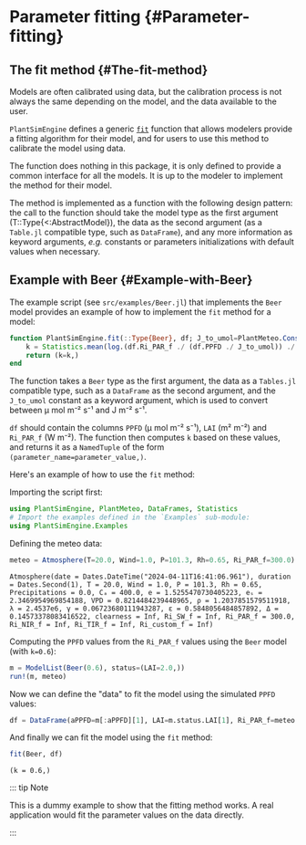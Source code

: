 
# Parameter fitting {#Parameter-fitting}

## The fit method {#The-fit-method}

Models are often calibrated using data, but the calibration process is not always the same depending on the model, and the data available to the user.

`PlantSimEngine` defines a generic [`fit`](/API#PlantSimEngine.fit) function that allows modelers provide a fitting algorithm for their model, and for users to use this method to calibrate the model using data.

The function does nothing in this package, it is only defined to provide a common interface for all the models. It is up to the modeler to implement the method for their model. 

The method is implemented as a function with the following design pattern: the call to the function should take the model type as the first argument (T::Type{&lt;:AbstractModel}), the data as the second argument (as a `Table.jl` compatible type, such as `DataFrame`), and any more information as keyword arguments, _e.g._ constants or parameters initializations with default values when necessary.

## Example with Beer {#Example-with-Beer}

The example script (see `src/examples/Beer.jl`) that implements the `Beer` model provides an example of how to implement the `fit` method for a model:

```julia
function PlantSimEngine.fit(::Type{Beer}, df; J_to_umol=PlantMeteo.Constants().J_to_umol)
    k = Statistics.mean(log.(df.Ri_PAR_f ./ (df.PPFD ./ J_to_umol)) ./ df.LAI)
    return (k=k,)
end
```


The function takes a `Beer` type as the first argument, the data as a `Tables.jl` compatible type, such as a `DataFrame` as the second argument, and the `J_to_umol` constant as a keyword argument, which is used to convert between μ mol m⁻² s⁻¹ and J m⁻² s⁻¹.

`df` should contain the columns `PPFD` (μ mol m⁻² s⁻¹), `LAI` (m² m⁻²) and `Ri_PAR_f` (W m⁻²). The function then computes `k` based on these values, and returns it as a `NamedTuple` of the form `(parameter_name=parameter_value,)`.

Here&#39;s an example of how to use the `fit` method:

Importing the script first: 

```julia
using PlantSimEngine, PlantMeteo, DataFrames, Statistics
# Import the examples defined in the `Examples` sub-module:
using PlantSimEngine.Examples
```


Defining the meteo data:

```julia
meteo = Atmosphere(T=20.0, Wind=1.0, P=101.3, Rh=0.65, Ri_PAR_f=300.0)
```


```
Atmosphere(date = Dates.DateTime("2024-04-11T16:41:06.961"), duration = Dates.Second(1), T = 20.0, Wind = 1.0, P = 101.3, Rh = 0.65, Precipitations = 0.0, Cₐ = 400.0, e = 1.5255470730405223, eₛ = 2.3469954969854188, VPD = 0.8214484239448965, ρ = 1.2037851579511918, λ = 2.4537e6, γ = 0.06723680111943287, ε = 0.5848056484857892, Δ = 0.14573378083416522, clearness = Inf, Ri_SW_f = Inf, Ri_PAR_f = 300.0, Ri_NIR_f = Inf, Ri_TIR_f = Inf, Ri_custom_f = Inf)
```


Computing the `PPFD` values from the `Ri_PAR_f` values using the `Beer` model (with `k=0.6`):

```julia
m = ModelList(Beer(0.6), status=(LAI=2.0,))
run!(m, meteo)
```


Now we can define the &quot;data&quot; to fit the model using the simulated `PPFD` values:

```julia
df = DataFrame(aPPFD=m[:aPPFD][1], LAI=m.status.LAI[1], Ri_PAR_f=meteo.Ri_PAR_f[1])
```


And finally we can fit the model using the `fit` method:

```julia
fit(Beer, df)
```


```
(k = 0.6,)
```


::: tip Note

This is a dummy example to show that the fitting method works. A real application would fit the parameter values on the data directly.

:::
